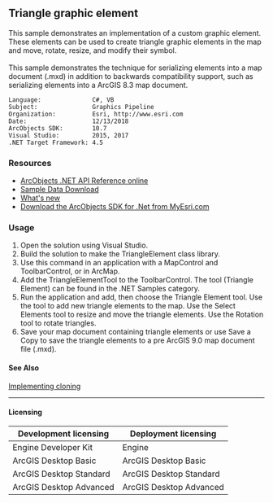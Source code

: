 ## Triangle graphic element

  <div xmlns="http://www.w3.org/1999/xhtml">This sample demonstrates an implementation of a custom graphic element. These elements can be used to create triangle graphic elements in the map and move, rotate, resize, and modify their symbol.</div>
  <div xmlns="http://www.w3.org/1999/xhtml"> </div>
  <div xmlns="http://www.w3.org/1999/xhtml">This sample demonstrates the technique for serializing elements into a map document (.mxd) in addition to backwards compatibility support, such as serializing elements into a ArcGIS 8.3 map document. </div>  


<!-- TODO: Fill this section below with metadata about this sample-->
```
Language:              C#, VB
Subject:               Graphics Pipeline
Organization:          Esri, http://www.esri.com
Date:                  12/13/2018
ArcObjects SDK:        10.7
Visual Studio:         2015, 2017
.NET Target Framework: 4.5
```

### Resources

* [ArcObjects .NET API Reference online](http://desktop.arcgis.com/en/arcobjects/latest/net/webframe.htm)  
* [Sample Data Download](../../releases)  
* [What's new](http://desktop.arcgis.com/en/arcobjects/latest/net/webframe.htm#91cabc68-2271-400a-8ff9-c7fb25108546.htm)  
* [Download the ArcObjects SDK for .Net from MyEsri.com](https://my.esri.com/)  

### Usage
1. Open the solution using Visual Studio.  
1. Build the solution to make the TriangleElement class library.  
1. Use this command in an application with a MapControl and ToolbarControl, or in ArcMap.  
1. Add the TriangleElementTool to the ToolbarControl. The tool (Triangle Element) can be found in the .NET Samples category.  
1. Run the application and add, then choose the Triangle Element tool. Use the tool to add new triangle elements to the map. Use the Select Elements tool to resize and move the triangle elements. Use the Rotation tool to rotate triangles.  
1. Save your map document containing triangle elements or use Save a Copy to save the triangle elements to a pre ArcGIS 9.0 map document file (.mxd).  







#### See Also  
[Implementing cloning](http://desktop.arcgis.com/search/?q=Implementing%20cloning&p=0&language=en&product=arcobjects-sdk-dotnet&version=&n=15&collection=help)  


---------------------------------

#### Licensing  
| Development licensing | Deployment licensing | 
| ------------- | ------------- | 
| Engine Developer Kit | Engine |  
| ArcGIS Desktop Basic | ArcGIS Desktop Basic |  
| ArcGIS Desktop Standard | ArcGIS Desktop Standard |  
| ArcGIS Desktop Advanced | ArcGIS Desktop Advanced |  



